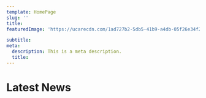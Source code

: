 ```yaml
---
template: HomePage
slug: ''
title:  
featuredImage: 'https://ucarecdn.com/1ad727b2-5db5-41b9-a4db-05f26e34f273/'

subtitle: 
meta:
  description: This is a meta description.
  title: 
---
```


# Latest News

